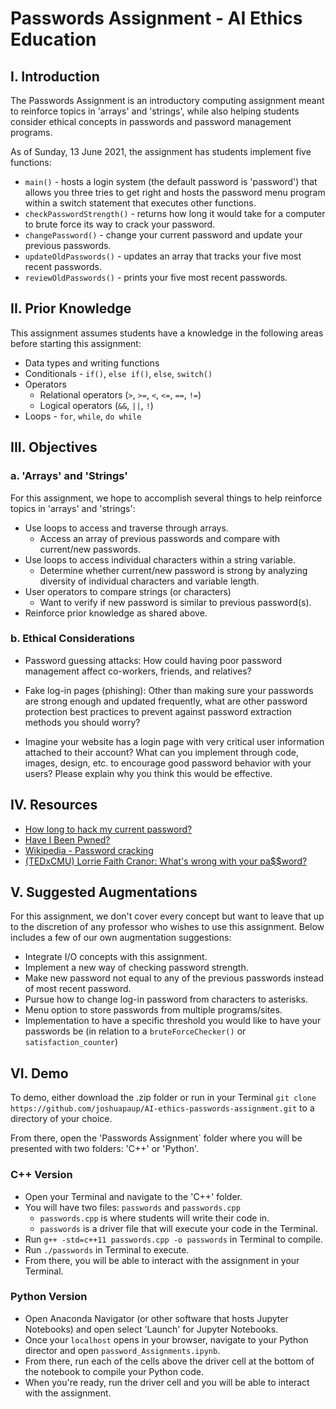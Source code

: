# Passwords Assignment - AI Ethics Education

## I. Introduction
The Passwords Assignment is an introductory computing assignment meant to reinforce topics in 'arrays' and 'strings', while also helping students consider ethical concepts in passwords and password management programs.

As of Sunday, 13 June 2021, the assignment has students implement five functions:
* `main()` - hosts a login system (the default password is 'password') that allows you three tries to get right and hosts the password menu program within a switch statement that executes other functions. 
* `checkPasswordStrength()` - returns how long it would take for a computer to brute force its way to crack your password. 
* `changePassword()` - change your current password and update your previous passwords.
* `updateOldPasswords()` - updates an array that tracks your five most recent passwords.
* `reviewOldPasswords()` - prints your five most recent passwords.

## II. Prior Knowledge
This assignment assumes students have a knowledge in the following areas before starting this assignment: 

* Data types and writing functions
* Conditionals - `if()`, `else if()`, `else`, `switch()`
* Operators
    * Relational operators (`>`, `>=`, `<`, `<=`, `==`, `!=`)
    * Logical operators (`&&`, `||`, `!`)
* Loops - `for`, `while`, `do while`

## III. Objectives
### a. 'Arrays' and 'Strings'
For this assignment, we hope to accomplish several things to help reinforce topics in 'arrays' and 'strings':
* Use loops to access and traverse through arrays.
    * Access an array of previous passwords and compare with current/new passwords.
* Use loops to access individual characters within a string variable.
    * Determine whether current/new password is strong by analyzing diversity of individual characters and variable length.
* User operators to compare strings (or characters)
    * Want to verify if new password is similar to previous password(s).
* Reinforce prior knowledge as shared above.

### b. Ethical Considerations
* Password guessing attacks: How could having poor password management affect co-workers, friends, and relatives?

* Fake log-in pages (phishing): Other than making sure your passwords are strong enough and updated frequently, what are other password protection best practices to prevent against password extraction methods you should worry?

* Imagine your website has a login page with very critical user information attached to their account? What can you implement through code, images, design, etc. to encourage good password behavior with your users? Please explain why you think this would be effective.

## IV. Resources
* [How long to hack my current password?](https://random-ize.com/how-long-to-hack-pass/?)
* [Have I Been Pwned?](https://haveibeenpwned.com/)
* [Wikipedia - Password cracking](https://en.wikipedia.org/wiki/Password_cracking)
* [(TEDxCMU) Lorrie Faith Cranor: What's wrong with your pa$$word?](https://www.youtube.com/watch?v=0SkdP36wiAU)

## V. Suggested Augmentations
For this assignment, we don't cover every concept but want to leave that up to the discretion of any professor who wishes to use this assignment. Below includes a few of our own augmentation suggestions:
* Integrate I/O concepts with this assignment.
* Implement a new way of checking password strength.
* Make new password not equal to any of the previous passwords instead of most recent password.
* Pursue how to change log-in password from characters to asterisks.
* Menu option to store passwords from multiple programs/sites.
* Implementation to have a specific threshold you would like to have your passwords be (in relation to a `bruteForceChecker()` or `satisfaction_counter`)

## VI. Demo
To demo, either download the .zip folder or run in your Terminal `git clone https://github.com/joshuapaup/AI-ethics-passwords-assignment.git` to a directory of your choice. 

From there, open the 'Passwords Assignment` folder where you will be presented with two folders: 'C++' or 'Python'.

### C++ Version
* Open your Terminal and navigate to the 'C++' folder. 
* You will have two files: `passwords` and `passwords.cpp`
    * `passwords.cpp` is where students will write their code in.
    * `passwords` is a driver file that will execute your code in the Terminal. 
* Run `g++ -std=c++11 passwords.cpp -o passwords` in Terminal to compile.
* Run `./passwords` in Terminal to execute.
* From there, you will be able to interact with the assignment in your Terminal.

### Python Version
* Open Anaconda Navigator (or other software that hosts Jupyter Notebooks) and open select 'Launch' for Jupyter Notebooks.
* Once your `localhost` opens in your browser, navigate to your Python director and open `password_Assignments.ipynb`. 
* From there, run each of the cells above the driver cell at the bottom of the notebook to compile your Python code.
* When you're ready, run the driver cell and you will be able to interact with the assignment.